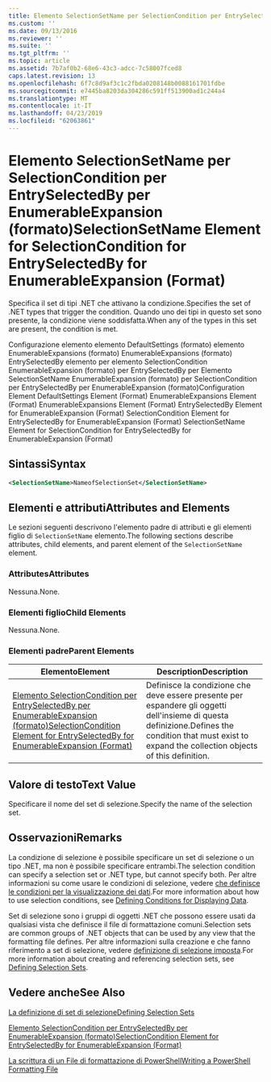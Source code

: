 ```yaml
---
title: Elemento SelectionSetName per SelectionCondition per EntrySelectedBy per EnumerableExpansion (formato) | Microsoft Docs
ms.custom: ''
ms.date: 09/13/2016
ms.reviewer: ''
ms.suite: ''
ms.tgt_pltfrm: ''
ms.topic: article
ms.assetid: 7b7af0b2-68e6-43c3-adcc-7c58007fced8
caps.latest.revision: 13
ms.openlocfilehash: 6f7c8d9af3c1c2fbda0208148b0088161701fdbe
ms.sourcegitcommit: e7445ba8203da304286c591ff513900ad1c244a4
ms.translationtype: MT
ms.contentlocale: it-IT
ms.lasthandoff: 04/23/2019
ms.locfileid: "62063861"
---
```

# <a name="selectionsetname-element-for-selectioncondition-for-entryselectedby-for-enumerableexpansion-format"></a><span data-ttu-id="49237-102">Elemento SelectionSetName per SelectionCondition per EntrySelectedBy per EnumerableExpansion (formato)</span><span class="sxs-lookup"><span data-stu-id="49237-102">SelectionSetName Element for SelectionCondition for EntrySelectedBy for EnumerableExpansion (Format)</span></span>

<span data-ttu-id="49237-103">Specifica il set di tipi .NET che attivano la condizione.</span><span class="sxs-lookup"><span data-stu-id="49237-103">Specifies the set of .NET types that trigger the condition.</span></span> <span data-ttu-id="49237-104">Quando uno dei tipi in questo set sono presente, la condizione viene soddisfatta.</span><span class="sxs-lookup"><span data-stu-id="49237-104">When any of the types in this set are present, the condition is met.</span></span>

<span data-ttu-id="49237-105">Configurazione elemento elemento DefaultSettings (formato) elemento EnumerableExpansions (formato) EnumerableExpansions (formato) EntrySelectedBy elemento per elemento SelectionCondition EnumerableExpansion (formato) per EntrySelectedBy per Elemento SelectionSetName EnumerableExpansion (formato) per SelectionCondition per EntrySelectedBy per EnumerableExpansion (formato)</span><span class="sxs-lookup"><span data-stu-id="49237-105">Configuration Element DefaultSettings Element (Format) EnumerableExpansions Element (Format) EnumerableExpansions Element (Format) EntrySelectedBy Element for EnumerableExpansion (Format) SelectionCondition Element for EntrySelectedBy for EnumerableExpansion (Format) SelectionSetName Element for SelectionCondition for EntrySelectedBy for EnumerableExpansion (Format)</span></span>

## <a name="syntax"></a><span data-ttu-id="49237-106">Sintassi</span><span class="sxs-lookup"><span data-stu-id="49237-106">Syntax</span></span>

```xml
<SelectionSetName>NameofSelectionSet</SelectionSetName>
```

## <a name="attributes-and-elements"></a><span data-ttu-id="49237-107">Elementi e attributi</span><span class="sxs-lookup"><span data-stu-id="49237-107">Attributes and Elements</span></span>

<span data-ttu-id="49237-108">Le sezioni seguenti descrivono l'elemento padre di attributi e gli elementi figlio di `SelectionSetName` elemento.</span><span class="sxs-lookup"><span data-stu-id="49237-108">The following sections describe attributes, child elements, and parent element of the `SelectionSetName` element.</span></span>

### <a name="attributes"></a><span data-ttu-id="49237-109">Attributes</span><span class="sxs-lookup"><span data-stu-id="49237-109">Attributes</span></span>

<span data-ttu-id="49237-110">Nessuna.</span><span class="sxs-lookup"><span data-stu-id="49237-110">None.</span></span>

### <a name="child-elements"></a><span data-ttu-id="49237-111">Elementi figlio</span><span class="sxs-lookup"><span data-stu-id="49237-111">Child Elements</span></span>

<span data-ttu-id="49237-112">Nessuna.</span><span class="sxs-lookup"><span data-stu-id="49237-112">None.</span></span>

### <a name="parent-elements"></a><span data-ttu-id="49237-113">Elementi padre</span><span class="sxs-lookup"><span data-stu-id="49237-113">Parent Elements</span></span>

|<span data-ttu-id="49237-114">Elemento</span><span class="sxs-lookup"><span data-stu-id="49237-114">Element</span></span>|<span data-ttu-id="49237-115">Description</span><span class="sxs-lookup"><span data-stu-id="49237-115">Description</span></span>|
|-------------|-----------------|
|[<span data-ttu-id="49237-116">Elemento SelectionCondition per EntrySelectedBy per EnumerableExpansion (formato)</span><span class="sxs-lookup"><span data-stu-id="49237-116">SelectionCondition Element for EntrySelectedBy for EnumerableExpansion (Format)</span></span>](./selectioncondition-element-for-entryselectedby-for-enumerableexpansion-format.md)|<span data-ttu-id="49237-117">Definisce la condizione che deve essere presente per espandere gli oggetti dell'insieme di questa definizione.</span><span class="sxs-lookup"><span data-stu-id="49237-117">Defines the condition that must exist to expand the collection objects of this definition.</span></span>|

## <a name="text-value"></a><span data-ttu-id="49237-118">Valore di testo</span><span class="sxs-lookup"><span data-stu-id="49237-118">Text Value</span></span>

<span data-ttu-id="49237-119">Specificare il nome del set di selezione.</span><span class="sxs-lookup"><span data-stu-id="49237-119">Specify the name of the selection set.</span></span>

## <a name="remarks"></a><span data-ttu-id="49237-120">Osservazioni</span><span class="sxs-lookup"><span data-stu-id="49237-120">Remarks</span></span>

<span data-ttu-id="49237-121">La condizione di selezione è possibile specificare un set di selezione o un tipo .NET, ma non è possibile specificare entrambi.</span><span class="sxs-lookup"><span data-stu-id="49237-121">The selection condition can specify a selection set or .NET type, but cannot specify both.</span></span> <span data-ttu-id="49237-122">Per altre informazioni su come usare le condizioni di selezione, vedere [che definisce le condizioni per la visualizzazione dei dati](./defining-conditions-for-displaying-data.md).</span><span class="sxs-lookup"><span data-stu-id="49237-122">For more information about how to use selection conditions, see [Defining Conditions for Displaying Data](./defining-conditions-for-displaying-data.md).</span></span>

<span data-ttu-id="49237-123">Set di selezione sono i gruppi di oggetti .NET che possono essere usati da qualsiasi vista che definisce il file di formattazione comuni.</span><span class="sxs-lookup"><span data-stu-id="49237-123">Selection sets are common groups of .NET objects that can be used by any view that the formatting file defines.</span></span> <span data-ttu-id="49237-124">Per altre informazioni sulla creazione e che fanno riferimento a set di selezione, vedere [definizione di selezione imposta](./defining-selection-sets.md).</span><span class="sxs-lookup"><span data-stu-id="49237-124">For more information about creating and referencing selection sets, see [Defining Selection Sets](./defining-selection-sets.md).</span></span>

## <a name="see-also"></a><span data-ttu-id="49237-125">Vedere anche</span><span class="sxs-lookup"><span data-stu-id="49237-125">See Also</span></span>

[<span data-ttu-id="49237-126">La definizione di set di selezione</span><span class="sxs-lookup"><span data-stu-id="49237-126">Defining Selection Sets</span></span>](./defining-selection-sets.md)

[<span data-ttu-id="49237-127">Elemento SelectionCondition per EntrySelectedBy per EnumerableExpansion (formato)</span><span class="sxs-lookup"><span data-stu-id="49237-127">SelectionCondition Element for EntrySelectedBy for EnumerableExpansion (Format)</span></span>](./selectioncondition-element-for-entryselectedby-for-enumerableexpansion-format.md)

[<span data-ttu-id="49237-128">La scrittura di un File di formattazione di PowerShell</span><span class="sxs-lookup"><span data-stu-id="49237-128">Writing a PowerShell Formatting File</span></span>](./writing-a-powershell-formatting-file.md)
